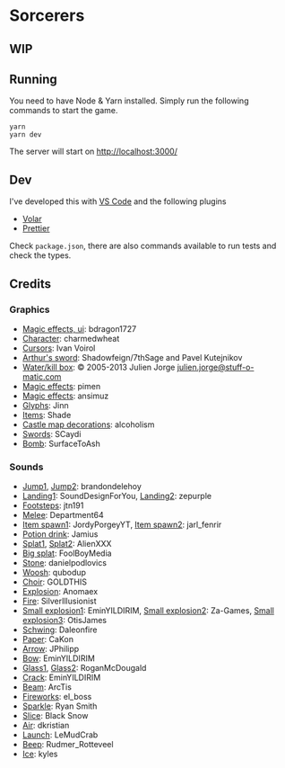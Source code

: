 # Sorcerers

## WIP

## Running

You need to have Node & Yarn installed. Simply run the following commands to start the game.

```
yarn
yarn dev
```

The server will start on [http://localhost:3000/](http://localhost:3000/)

## Dev

I've developed this with [VS Code](https://code.visualstudio.com/) and the following plugins

- [Volar](https://marketplace.visualstudio.com/items?itemName=Vue.volar)
- [Prettier](https://marketplace.visualstudio.com/items?itemName=esbenp.prettier-vscode)

Check `package.json`, there are also commands available to run tests and check the types.

## Credits

### Graphics

- [Magic effects, ui](https://bdragon1727.itch.io/): bdragon1727
- [Character](https://charmedwheat.itch.io/king-elf-animation): charmedwheat
- [Cursors](https://opengameart.org/content/cursor-pack): Ivan Voirol
- [Arthur's sword](https://opengameart.org/content/kutejnikov-daggersword-remix-3d): Shadowfeign/7thSage and Pavel Kutejnikov
- [Water/kill box](https://opengameart.org/content/small-water-waves): © 2005-2013 Julien Jorge <julien.jorge@stuff-o-matic.com>
- [Magic effects](https://pimen.itch.io/): pimen
- [Magic effects](https://ansimuz.itch.io/): ansimuz
- [Glyphs](https://opengameart.org/content/glyphs): Jinn
- [Items](https://opengameart.org/content/16x16-assorted-rpg-icons): Shade
- [Castle map decorations](https://alcoholism.itch.io/dark-castle-tileset): alcoholism
- [Swords](https://opengameart.org/content/squire-job-set): SCaydi
- [Bomb](https://surfacetoash.itch.io/kaboom-explosives-asset-pack): SurfaceToAsh

### Sounds

- [Jump1](https://freesound.org/people/brandondelehoy/sounds/494797/), [Jump2](https://freesound.org/people/brandondelehoy/sounds/494789/): brandondelehoy
- [Landing1](https://freesound.org/people/SoundDesignForYou/sounds/646660/): SoundDesignForYou, [Landing2](https://freesound.org/people/zepurple/sounds/540272/): zepurple
- [Footsteps](https://freesound.org/people/jtn191/sounds/514261/): jtn191
- [Melee](https://freesound.org/people/Department64/sounds/608054/): Department64
- [Item spawn1](https://freesound.org/people/JordyPorgeyYT/sounds/468875/): JordyPorgeyYT, [Item spawn2](https://freesound.org/people/jarl_fenrir/sounds/563165/): jarl_fenrir
- [Potion drink](https://freesound.org/people/Jamius/sounds/41529/): Jamius
- [Splat1](https://freesound.org/people/AlienXXX/sounds/198794/), [Splat2](https://freesound.org/people/AlienXXX/sounds/198829/): AlienXXX
- [Big splat](https://freesound.org/people/FoolBoyMedia/sounds/237924/): FoolBoyMedia
- [Stone](https://freesound.org/people/danielpodlovics/sounds/530354/): danielpodlovics
- [Woosh](https://freesound.org/people/qubodup/sounds/171255/): qubodup
- [Choir](https://freesound.org/people/GOLDTHIS/sounds/685297/): GOLDTHIS
- [Explosion](https://freesound.org/people/Anomaex/sounds/490266/): Anomaex
- [Fire](https://freesound.org/people/SilverIllusionist/sounds/472688/): SilverIllusionist
- [Small explosion1](https://freesound.org/people/EminYILDIRIM/sounds/541478/): EminYILDIRIM, [Small explosion2](https://freesound.org/people/Za-Games/sounds/539972/): Za-Games, [Small explosion3](https://freesound.org/people/OtisJames/sounds/249613/): OtisJames
- [Schwing](https://freesound.org/people/Daleonfire/sounds/513739/): Daleonfire
- [Paper](https://freesound.org/people/CaKon/sounds/689301/): CaKon
- [Arrow](https://freesound.org/people/JPhilipp/sounds/119060/): JPhilipp
- [Bow](https://freesound.org/people/EminYILDIRIM/sounds/536085/): EminYILDIRIM
- [Glass1](https://freesound.org/people/RoganMcDougald/sounds/260433/), [Glass2](https://freesound.org/people/RoganMcDougald/sounds/260432/): RoganMcDougald
- [Crack](https://freesound.org/people/EminYILDIRIM/sounds/536921/): EminYILDIRIM
- [Beam](https://freesound.org/people/ArcTis/sounds/351222/): ArcTis
- [Fireworks](https://freesound.org/people/el_boss/sounds/588199/): el_boss
- [Sparkle](https://freesound.org/people/Autistic%20Lucario/sounds/141256/): Ryan Smith
- [Slice](https://freesound.org/people/Black%20Snow/sounds/109423/): Black Snow
- [Air](https://freesound.org/people/dkristian/sounds/31473/): dkristian
- [Launch](https://freesound.org/people/LeMudCrab/sounds/163458/): LeMudCrab
- [Beep](https://freesound.org/people/Rudmer_Rotteveel/sounds/536422/): Rudmer_Rotteveel
- [Ice](https://freesound.org/people/kyles/sounds/452252/): kyles
